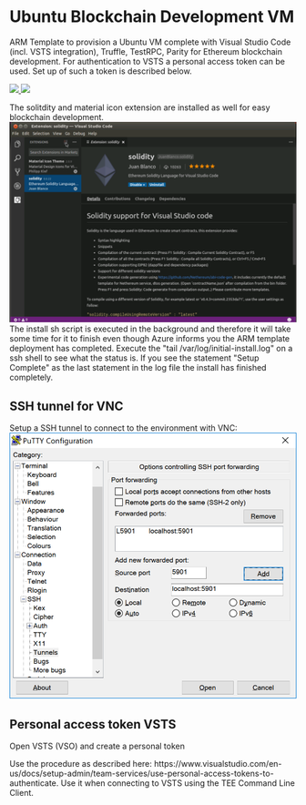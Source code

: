 # Ubuntu Blockchain Development VM

ARM Template to provision a Ubuntu VM complete with Visual Studio Code (incl. VSTS integration), Truffle, TestRPC, Parity for Ethereum blockchain development.
For authentication to VSTS a personal access token can be used. Set up of such a token is described below.

<a href="https://portal.azure.com/#create/microsoft.template/uri/https%3A%2F%2Fraw.githubusercontent.com%2Fevanuum%2Fazure-blockchain--ubuntu--blockchain--dev%2Fmaster%2Fazuredeploy.json" target="_blank">
    <img src="http://azuredeploy.net/deploybutton.png"/>
</a>
<a href="http://armviz.io/#/?load=https://raw.githubusercontent.com/evanuum/azure-blockchain--ubuntu--blockchain--dev/master/azuredeploy.json" target="_blank">
    <img src="http://armviz.io/visualizebutton.png"/>
</a>
<p>The solitdity and material icon extension are installed as well for easy blockchain development.
<img src='/images/VScode.PNG' />
The install sh script is executed in the background and therefore it will take some time for it to finish even though Azure informs you the ARM template deployment has completed. Execute the "tail /var/log/initial-install.log" on a ssh shell to see what the status is. If you see the statement "Setup Complete" as the last statement in the log file the install has finished completely.</p>
<H2>SSH tunnel for VNC</H2>
Setup a SSH tunnel to connect to the environment with VNC:
<img src='/images/puttyconf.PNG' />
<h2>Personal access token VSTS</h2>
<p>Open VSTS (VSO) and create a personal token</p>
Use the procedure as described here: https://www.visualstudio.com/en-us/docs/setup-admin/team-services/use-personal-access-tokens-to-authenticate. Use it when connecting to VSTS using the TEE Command Line Client.